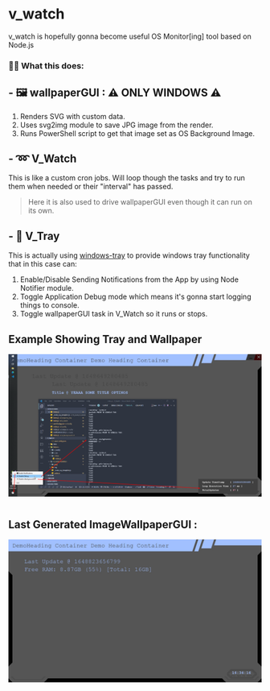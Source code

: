 # v_watch
v_watch is hopefully gonna become useful OS Monitor[ing] tool based on Node.js


### 🙋‍♂️ What this does:

## - 🖼 wallpaperGUI : ⚠ ONLY WINDOWS ⚠  
1. Renders SVG with custom data.
2. Uses svg2img module to save JPG image from the render.
3. Runs PowerShell script to get that image set as OS Background Image.

## - ➿ V_Watch 
This is like a custom cron jobs. Will loop though the tasks and try to run them when needed or their "interval" has passed.  
> Here it is also used to drive wallpaperGUI even though it can run on its own.

## - 📑 V_Tray
This is actually using [windows-tray](https://github.com/AHgPuK/window-tray) to provide windows tray functionality that in this case can:
1. Enable/Disable Sending Notifications from the App by using Node Notifier module.  
2. Toggle Application Debug mode which means it's gonna start logging things to console.  
3. Toggle wallpaperGUI task in V_Watch so it runs or stops.  


## Example Showing Tray and Wallpaper
![Example Running the thing](./Screenshot_1.png)  

#

## Last Generated ImageWallpaperGUI :
![WallpaperGUI Last Generated Image](./src/wallpaperGUI/img/generated.jpg)